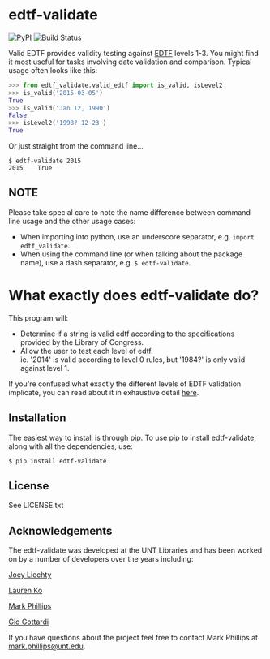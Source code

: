 edtf-validate
=========================
[![PyPI](https://img.shields.io/pypi/v/edtf-validate.svg)](https://pypi.python.org/pypi/edtf-validate)
[![Build Status](https://travis-ci.org/unt-libraries/edtf-validate.svg?branch=master)](https://travis-ci.org/unt-libraries/edtf-validate)

Valid EDTF provides validity testing against [EDTF](http://www.loc.gov/standards/datetime/pre-submission.html)
levels 1-3. You might find it most useful for tasks involving date validation and comparison. Typical usage often looks like this:

```python
>>> from edtf_validate.valid_edtf import is_valid, isLevel2
>>> is_valid('2015-03-05')
True
>>> is_valid('Jan 12, 1990')
False
>>> isLevel2('1998?-12-23')
True
```

Or just straight from the command line...

```console
$ edtf-validate 2015
2015	True
```

NOTE
----

Please take special care to note the name difference between command line usage and the other usage cases:

* When importing into python, use an underscore separator, e.g. `import edtf_validate`.
* When using the command line (or when talking about the package name), use a dash separator, e.g. `$ edtf-validate`.

What exactly does edtf-validate do?
===============================================

This program will:

* Determine if a string is valid edtf according to the specifications provided by the Library of Congress.
* Allow the user to test each level of edtf.  
  ie. '2014' is valid according to level 0 rules, but '1984?' is only valid against level 1.

If you're confused what exactly the different levels of EDTF validation implicate, you can read about it in exhaustive detail [here](http://www.loc.gov/standards/datetime/pre-submission.html).


Installation
------------

The easiest way to install is through pip. To use pip to install edtf-validate, along with all the dependencies, use:

```console
$ pip install edtf-validate
```


License
-------

See LICENSE.txt


Acknowledgements
----------------

The edtf-validate was developed at the UNT Libraries and has been worked on by a number of developers over the years including:

[Joey Liechty](https://github.com/yeahdef)

[Lauren Ko](https://github.com/ldko) 

[Mark Phillips](https://github.com/vphill)

[Gio Gottardi](https://github.com/somexpert)

If you have questions about the project feel free to contact Mark Phillips at mark.phillips@unt.edu.
